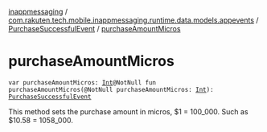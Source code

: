 [inappmessaging](../../index.md) / [com.rakuten.tech.mobile.inappmessaging.runtime.data.models.appevents](../index.md) / [PurchaseSuccessfulEvent](index.md) / [purchaseAmountMicros](./purchase-amount-micros.md)

# purchaseAmountMicros

`var purchaseAmountMicros: `[`Int`](https://kotlinlang.org/api/latest/jvm/stdlib/kotlin/-int/index.html)`@NotNull fun purchaseAmountMicros(@NotNull purchaseAmountMicros: `[`Int`](https://kotlinlang.org/api/latest/jvm/stdlib/kotlin/-int/index.html)`): `[`PurchaseSuccessfulEvent`](index.md)

This method sets the purchase amount in micros, $1 = 100_000. Such as $10.58 = 1058_000.

